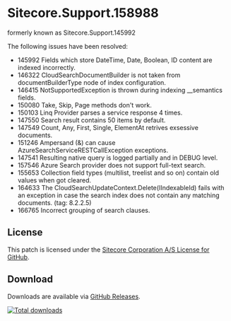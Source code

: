 # Sitecore.Support.158988
formerly known as Sitecore.Support.145992

The following issues have been resolved:

* 145992 Fields which store DateTime, Date, Boolean, ID content are indexed incorrectly.
* 146322 CloudSearchDocumentBuilder is not taken from documentBuilderType node of index configuration.
* 146415 NotSupportedException is thrown during indexing __semantics fields.
* 150080 Take, Skip, Page methods don't work.
* 150103 Linq Provider parses a service response 4 times.
* 147550 Search result contains 50 items by default.
* 147549 Count, Any, First, Single, ElementAt retrives exsessive documents.
* 151246 Ampersand (&) can cause AzureSearchServiceRESTCallException exceptions.
* 147541 Resulting native query is logged partially and in DEBUG level.
* 157546 Azure Search provider does not support full-text search.
* 155653 Collection field types (multilist, treelist and so on) contain old values when got cleared.
* 164633 The CloudSearchUpdateContext.Delete(IIndexableId) fails with an exception in case the search index does not contain any matching documents. (tag: 8.2.2.5)
* 166765 Incorrect grouping of search clauses.

## License  

This patch is licensed under the [Sitecore Corporation A/S License for GitHub](https://github.com/sitecoresupport/Sitecore.Support.145992/blob/master/LICENSE).  

## Download  

Downloads are available via [GitHub Releases](https://github.com/sitecoresupport/Sitecore.Support.145992/releases).  

[![Total downloads](https://img.shields.io/github/downloads/SitecoreSupport/Sitecore.Support.145992/total.svg)](https://github.com/SitecoreSupport/Sitecore.Support.145992/releases)
